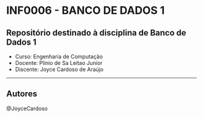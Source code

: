 # **INF0006 - BANCO DE DADOS 1**
Repositório destinado à disciplina de Banco de Dados 1
------------------------------------------------------

- Curso: Engenharia de Computação
- Docente: Plínio de Sa Leitao Junior
- Discente: Joyce Cardoso de Araújo

------------------------------------------------------

## Autores

@JoyceCardoso
